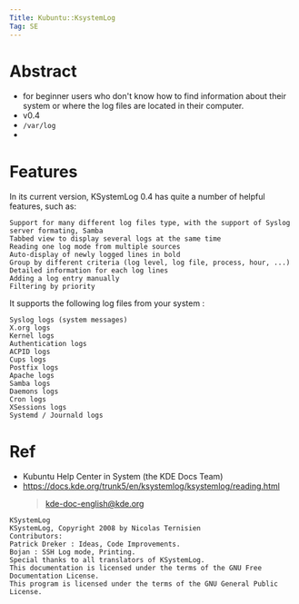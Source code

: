 ```yaml
---
Title: Kubuntu::KsystemLog
Tag: SE
---
```



# Abstract
-  for beginner users who don't know how to find information about their system or where the log files are located in their computer.
- v0.4
- `/var/log`
-

# Features
In its current version, KSystemLog 0.4 has quite a number of helpful features, such as:

```
Support for many different log files type, with the support of Syslog server formating, Samba
Tabbed view to display several logs at the same time
Reading one log mode from multiple sources
Auto-display of newly logged lines in bold
Group by different criteria (log level, log file, process, hour, ...)
Detailed information for each log lines
Adding a log entry manually
Filtering by priority
```

It supports the following log files from your system :
```
Syslog logs (system messages)
X.org logs
Kernel logs
Authentication logs
ACPID logs
Cups logs
Postfix logs
Apache logs
Samba logs
Daemons logs
Cron logs
XSessions logs
Systemd / Journald logs
```


# Ref
- Kubuntu Help Center in System (the KDE Docs Team)
- https://docs.kde.org/trunk5/en/ksystemlog/ksystemlog/reading.html
    > kde-doc-english@kde.org

```
KSystemLog
KSystemLog, Copyright 2008 by Nicolas Ternisien
Contributors:
Patrick Dreker : Ideas, Code Improvements.
Bojan : SSH Log mode, Printing.
Special thanks to all translators of KSystemLog.
This documentation is licensed under the terms of the GNU Free Documentation License.
This program is licensed under the terms of the GNU General Public License.
```
